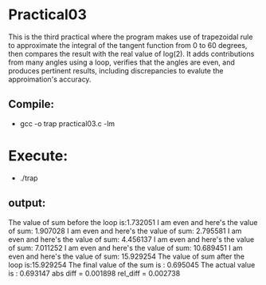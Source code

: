 # Practical03

This is the third practical where the program makes use of trapezoidal rule to approximate the integral of the tangent function from 0 to 60 degrees, then compares the result with the real value of log(2).
It adds contributions from many angles using a loop, verifies that the angles are even, and produces pertinent results, including discrepancies to evalute the approimation's accuracy.

## Compile:

* gcc -o trap practical03.c -lm

# Execute: 
* ./trap

## output:

The value of sum before the loop is:1.732051
I am even and here's the value of sum: 1.907028
I am even and here's the value of sum: 2.795581
I am even and here's the value of sum: 4.456137
I am even and here's the value of sum: 7.011252
I am even and here's the value of sum: 10.689451
I am even and here's the value of sum: 15.929254
The value of sum after the loop is:15.929254
The final value of the sum is : 0.695045
The actual value is : 0.693147
abs diff = 0.001898
 rel_diff = 0.002738

